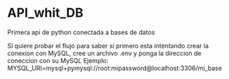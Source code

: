 # API_whit_DB
Primera api de python conectada a bases de datos


Si quiere probar el flujo para saber si primero esta intentando crear la conexion con MySQL, cree un archivo .env y ponga la direccion de coneccion con su MySQL
Ejemplo: MYSQL_URI=mysql+pymysql://root:mipassword@localhost:3306/mi_base